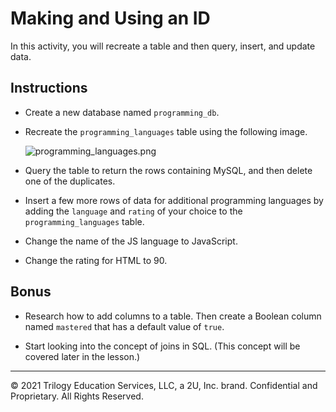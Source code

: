 # Making and Using an ID

In this activity, you will recreate a table and then query, insert, and update data.

## Instructions

* Create a new database named `programming_db`. 

* Recreate the `programming_languages` table using the following image.

    ![programming_languages.png](Images/programming_languages.png)

* Query the table to return the rows containing MySQL, and then delete one of the duplicates.

* Insert a few more rows of data for additional programming languages by adding the `language` and `rating` of your choice to the `programming_languages` table.

* Change the name of the JS language to JavaScript.

* Change the rating for HTML to 90.

## Bonus

* Research how to add columns to a table. Then create a Boolean column named `mastered` that  has a default value of `true`.

* Start looking into the concept of joins in SQL. (This concept will be covered later in the lesson.)

---

© 2021 Trilogy Education Services, LLC, a 2U, Inc. brand. Confidential and Proprietary. All Rights Reserved.

